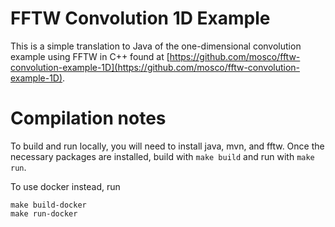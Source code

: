 # FFTW Convolution 1D Example

This is a simple translation to Java of 
the one-dimensional convolution example using FFTW in C++ 
found at [https://github.com/mosco/fftw-convolution-example-1D](https://github.com/mosco/fftw-convolution-example-1D).

# Compilation notes

To build and run locally, you will need to install java, mvn, and fftw.  Once the necessary packages are installed, 
build with `make build` and run with `make run`.  

To use docker instead, run 
```
make build-docker
make run-docker
```

